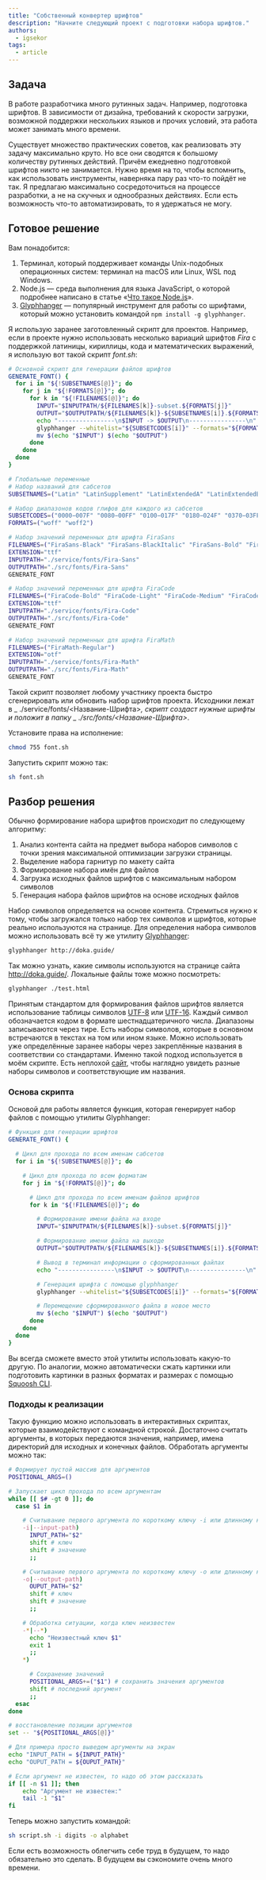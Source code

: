 ```yaml
---
title: "Собственный конвертер шрифтов"
description: "Начните следующий проект с подготовки набора шрифтов."
authors:
  - igsekor
tags:
  - article
---
```


## Задача

В работе разработчика много рутинных задач. Например, подготовка шрифтов. В зависимости от дизайна, требований к скорости загрузки, возможной поддержки нескольких языков и прочих условий, эта работа может занимать много времени.

Существует множество практических советов, как реализовать эту задачу максимально круто. Но все они сводятся к большому количеству рутинных действий. Причём ежедневно подготовкой шрифтов никто не занимается. Нужно время на то, чтобы вспомнить, как использовать инструменты, наверняка пару раз что-то пойдёт не так. Я предлагаю максимально сосредоточиться на процессе разработки, а не на скучных и однообразных действиях. Если есть возможность что-то автоматизировать, то я удержаться не могу.

## Готовое решение

Вам понадобится:

1. Терминал, который поддерживает команды Unix-подобных операционных систем: терминал на macOS или Linux, WSL под Windows.
1. Node.js — среда выполнения для языка JavaScript, о которой подробнее написано в статье «[Что такое Node.js](/tools/nodejs/)».
1. [Glyphhanger](https://www.npmjs.com/package/glyphhanger/) — популярный инструмент для работы со шрифтами, который можно установить командой `npm install -g glyphhanger`.

Я использую заранее заготовленный скрипт для проектов. Например, если в проекте нужно использовать несколько вариаций шрифтов _Fira_  с поддержкой латиницы, кириллицы, кода и математических выражений, я использую вот такой скрипт _font.sh_:

```bash
# Основной скрипт для генерации файлов шрифтов
GENERATE_FONT() {
  for i in "${!SUBSETNAMES[@]}"; do
    for j in "${!FORMATS[@]}"; do
      for k in "${!FILENAMES[@]}"; do
        INPUT="$INPUTPATH/${FILENAMES[k]}-subset.${FORMATS[j]}"
        OUTPUT="$OUTPUTPATH/${FILENAMES[k]}-${SUBSETNAMES[i]}.${FORMATS[j]}"
        echo "----------------\n$INPUT -> $OUTPUT\n----------------\n"
        glyphhanger --whitelist="${SUBSETCODES[i]}" --formats="${FORMATS[j]}" --subset="$INPUTPATH/${FILENAMES[k]}.$EXTENSION" --css
        mv $(echo "$INPUT") $(echo "$OUTPUT")
      done
    done
  done
}

# Глобальные переменные
# Набор названий для сабсетов
SUBSETNAMES=("Latin" "LatinSupplement" "LatinExtendedA" "LatinExtendedB" "GreekCoptic" "Cyrilic" "CyrilicSupplement")

# Набор диапазонов кодов глифов для каждого из сабсетов
SUBSETCODES=("0000−007F" "0080−00FF" "0100−017F" "0180−024F" "0370−03FF" "0400−04FF" "0500−052F")
FORMATS=("woff" "woff2")

# Набор значений переменных для шрифта FiraSans
FILENAMES=("FiraSans-Black" "FiraSans-BlackItalic" "FiraSans-Bold" "FiraSans-BoldItalic" "FiraSans-ExtraBold" "FiraSans-ExtraBoldItalic" "FiraSans-ExtraLight" "FiraSans-LightItalic" "FiraSans-Italic" "FiraSans-Light" "FiraSans-LightItalic" "FiraSans-Medium" "FiraSans-MediumItalic" "FiraSans-Regular" "FiraSans-SemiBold" "FiraSans-SemiBoldItalic" "FiraSans-Thin" "FiraSans-ThinItalic")
EXTENSION="ttf"
INPUTPATH="./service/fonts/Fira-Sans"
OUTPUTPATH="./src/fonts/Fira-Sans"
GENERATE_FONT

# Набор значений переменных для шрифта FiraCode
FILENAMES=("FiraCode-Bold" "FiraCode-Light" "FiraCode-Medium" "FiraCode-Regular" "FiraCode-SemiBold")
EXTENSION="ttf"
INPUTPATH="./service/fonts/Fira-Code"
OUTPUTPATH="./src/fonts/Fira-Code"
GENERATE_FONT

# Набор значений переменных для шрифта FiraMath
FILENAMES=("FiraMath-Regular")
EXTENSION="otf"
INPUTPATH="./service/fonts/Fira-Math"
OUTPUTPATH="./src/fonts/Fira-Math"
GENERATE_FONT
```

Такой скрипт позволяет любому участнику проекта быстро сгенерировать или обновить набор шрифтов проекта. Исходники лежат в _ ./service/fonts/\<Название-Шрифта\>_, скрипт создаст нужные шрифты и положит в папку _ ./src/fonts/\<Название-Шрифта\>_.

Установите права на исполнение:

```bash
chmod 755 font.sh
```

Запустить скрипт можно так:

```bash
sh font.sh
```

## Разбор решения

Обычно формирование набора шрифтов происходит по следующему алгоритму:

1. Анализ контента сайта на предмет выбора наборов символов с точки зрения максимальной оптимизации загрузки страницы.
1. Выделение набора гарнитур по макету сайта
1. Формирование набора имён для файлов
1. Загрузка исходных файлов шрифтов с максимальным набором символов
1. Генерация набора файлов шрифтов на основе исходных файлов

Набор символов определяется на основе контента. Стремиться нужно к тому, чтобы загружался только набор тех символов и шрифтов, которые реально используются на странице. Для определения набора символов можно использовать всё ту же утилиту [Glyphhanger](https://www.npmjs.com/package/glyphhanger/):

```bash
glyphhanger http://doka.guide/
```

Так можно узнать, какие символы используются на странице сайта http://doka.guide/. Локальные файлы тоже можно посмотреть:

```bash
glyphhanger ./test.html
```

Принятым стандартом для формирования файлов шрифтов является использование таблицы символов [UTF-8](https://ru.wikipedia.org/wiki/UTF-8) или [UTF-16](https://ru.wikipedia.org/wiki/UTF-16). Каждый символ обозначается кодом в формате шестнадцатеричного числа. Диапазоны записываются через тире. Есть наборы символов, которые в основном встречаются в текстах на том или ином языке. Можно использовать уже определённые заранее наборы через закреплённые названия в соответствии со стандартами. Именно такой подход используется в моём скрипте. Есть неплохой [сайт](https://unicode-table.com/ru/), чтобы наглядно увидеть разные наборы символов и соответствующие им названия.

### Основа скрипта

Основой для работы является функция, которая генерирует набор файлов с помощью утилиты Glyphhanger:

```bash
# Функция для генерации шрифтов
GENERATE_FONT() {

  # Цикл для прохода по всем именам сабсетов
  for i in "${!SUBSETNAMES[@]}"; do

    # Цикл для прохода по всем форматам
    for j in "${!FORMATS[@]}"; do

      # Цикл для прохода по всем именам файлов шрифтов
      for k in "${!FILENAMES[@]}"; do

        # Формирование имени файла на входе
        INPUT="$INPUTPATH/${FILENAMES[k]}-subset.${FORMATS[j]}"

        # Формирование имени файла на выходе
        OUTPUT="$OUTPUTPATH/${FILENAMES[k]}-${SUBSETNAMES[i]}.${FORMATS[j]}"

        # Вывод в терминал информации о сформированных файлах
        echo "----------------\n$INPUT -> $OUTPUT\n----------------\n"

        # Генерация шрифта с помощью glyphhanger
        glyphhanger --whitelist="${SUBSETCODES[i]}" --formats="${FORMATS[j]}" --subset="$INPUTPATH/${FILENAMES[k]}.$EXTENSION" --css

        # Перемещение сформированного файла в новое место
        mv $(echo "$INPUT") $(echo "$OUTPUT")
      done
    done
  done
}
```

Вы всегда сможете вместо этой утилиты использовать какую-то другую. По аналогии, можно автоматически сжать картинки или подготовить картинки в разных форматах и размерах с помощью [Squoosh CLI](https://www.npmjs.com/package/@squoosh/cli/).

### Подходы к реализации

Такую функцию можно использовать в интерактивных скриптах, которые взаимодействуют с командной строкой. Достаточно считать аргументы, в которых передаются значения, например, имена директорий для исходных и конечных файлов. Обработать аргументы можно так:

```bash
# Формирует пустой массив для аргументов
POSITIONAL_ARGS=()

# Запускает цикл прохода по всем аргументам
while [[ $# -gt 0 ]]; do
  case $1 in

    # Считывание первого аргумента по короткому ключу -i или длинному ключу --input-path
    -i|--input-path)
      INPUT_PATH="$2"
      shift # ключ
      shift # значение
      ;;

    # Считывание первого аргумента по короткому ключу -o или длинному ключу --output-path
    -o|--output-path)
      OUPUT_PATH="$2"
      shift # ключ
      shift # значение
      ;;

    # Обработка ситуации, когда ключ неизвестен
    -*|--*)
      echo "Неизвестный ключ $1"
      exit 1
      ;;
    *)

      # Сохранение значений
      POSITIONAL_ARGS+=("$1") # сохранить значения аргументов
      shift # последний аргумент
      ;;
  esac
done

# восстановление позиции аргументов
set -- "${POSITIONAL_ARGS[@]}"

# Для примера просто выведем аргументы на экран
echo "INPUT_PATH = ${INPUT_PATH}"
echo "OUPUT_PATH = ${OUPUT_PATH}"

# Если аргумент не известен, то надо об этом рассказать
if [[ -n $1 ]]; then
    echo "Аргумент не известен:"
    tail -1 "$1"
fi
```

Теперь можно запустить командой:

```bash
sh script.sh -i digits -o alphabet
```

Если есть возможность облегчить себе труд в будущем, то надо обязательно это сделать. В будущем вы сэкономите очень много времени.
